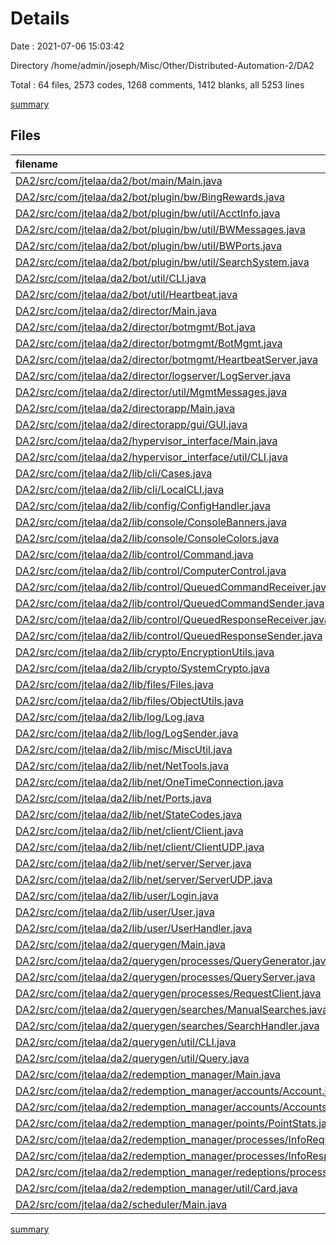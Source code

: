 # Details

Date : 2021-07-06 15:03:42

Directory /home/admin/joseph/Misc/Other/Distributed-Automation-2/DA2

Total : 64 files,  2573 codes, 1268 comments, 1412 blanks, all 5253 lines

[summary](results.md)

## Files
| filename | language | code | comment | blank | total |
| :--- | :--- | ---: | ---: | ---: | ---: |
| [DA2/src/com/jtelaa/da2/bot/main/Main.java](/DA2/src/com/jtelaa/da2/bot/main/Main.java) | java | 66 | 2 | 26 | 94 |
| [DA2/src/com/jtelaa/da2/bot/plugin/bw/BingRewards.java](/DA2/src/com/jtelaa/da2/bot/plugin/bw/BingRewards.java) | java | 23 | 12 | 17 | 52 |
| [DA2/src/com/jtelaa/da2/bot/plugin/bw/util/AcctInfo.java](/DA2/src/com/jtelaa/da2/bot/plugin/bw/util/AcctInfo.java) | java | 88 | 43 | 52 | 183 |
| [DA2/src/com/jtelaa/da2/bot/plugin/bw/util/BWMessages.java](/DA2/src/com/jtelaa/da2/bot/plugin/bw/util/BWMessages.java) | java | 13 | 0 | 5 | 18 |
| [DA2/src/com/jtelaa/da2/bot/plugin/bw/util/BWPorts.java](/DA2/src/com/jtelaa/da2/bot/plugin/bw/util/BWPorts.java) | java | 13 | 1 | 6 | 20 |
| [DA2/src/com/jtelaa/da2/bot/plugin/bw/util/SearchSystem.java](/DA2/src/com/jtelaa/da2/bot/plugin/bw/util/SearchSystem.java) | java | 79 | 53 | 52 | 184 |
| [DA2/src/com/jtelaa/da2/bot/util/CLI.java](/DA2/src/com/jtelaa/da2/bot/util/CLI.java) | java | 18 | 2 | 13 | 33 |
| [DA2/src/com/jtelaa/da2/bot/util/Heartbeat.java](/DA2/src/com/jtelaa/da2/bot/util/Heartbeat.java) | java | 18 | 8 | 12 | 38 |
| [DA2/src/com/jtelaa/da2/director/Main.java](/DA2/src/com/jtelaa/da2/director/Main.java) | java | 15 | 5 | 11 | 31 |
| [DA2/src/com/jtelaa/da2/director/botmgmt/Bot.java](/DA2/src/com/jtelaa/da2/director/botmgmt/Bot.java) | java | 32 | 7 | 21 | 60 |
| [DA2/src/com/jtelaa/da2/director/botmgmt/BotMgmt.java](/DA2/src/com/jtelaa/da2/director/botmgmt/BotMgmt.java) | java | 36 | 27 | 25 | 88 |
| [DA2/src/com/jtelaa/da2/director/botmgmt/HeartbeatServer.java](/DA2/src/com/jtelaa/da2/director/botmgmt/HeartbeatServer.java) | java | 21 | 1 | 14 | 36 |
| [DA2/src/com/jtelaa/da2/director/logserver/LogServer.java](/DA2/src/com/jtelaa/da2/director/logserver/LogServer.java) | java | 3 | 2 | 4 | 9 |
| [DA2/src/com/jtelaa/da2/director/util/MgmtMessages.java](/DA2/src/com/jtelaa/da2/director/util/MgmtMessages.java) | java | 12 | 0 | 5 | 17 |
| [DA2/src/com/jtelaa/da2/directorapp/Main.java](/DA2/src/com/jtelaa/da2/directorapp/Main.java) | java | 65 | 10 | 29 | 104 |
| [DA2/src/com/jtelaa/da2/directorapp/gui/GUI.java](/DA2/src/com/jtelaa/da2/directorapp/gui/GUI.java) | java | 5 | 2 | 7 | 14 |
| [DA2/src/com/jtelaa/da2/hypervisor_interface/Main.java](/DA2/src/com/jtelaa/da2/hypervisor_interface/Main.java) | java | 14 | 9 | 11 | 34 |
| [DA2/src/com/jtelaa/da2/hypervisor_interface/util/CLI.java](/DA2/src/com/jtelaa/da2/hypervisor_interface/util/CLI.java) | java | 12 | 4 | 8 | 24 |
| [DA2/src/com/jtelaa/da2/lib/cli/Cases.java](/DA2/src/com/jtelaa/da2/lib/cli/Cases.java) | java | 81 | 86 | 29 | 196 |
| [DA2/src/com/jtelaa/da2/lib/cli/LocalCLI.java](/DA2/src/com/jtelaa/da2/lib/cli/LocalCLI.java) | java | 62 | 32 | 36 | 130 |
| [DA2/src/com/jtelaa/da2/lib/config/ConfigHandler.java](/DA2/src/com/jtelaa/da2/lib/config/ConfigHandler.java) | java | 62 | 28 | 40 | 130 |
| [DA2/src/com/jtelaa/da2/lib/console/ConsoleBanners.java](/DA2/src/com/jtelaa/da2/lib/console/ConsoleBanners.java) | java | 15 | 61 | 26 | 102 |
| [DA2/src/com/jtelaa/da2/lib/console/ConsoleColors.java](/DA2/src/com/jtelaa/da2/lib/console/ConsoleColors.java) | java | 60 | 13 | 10 | 83 |
| [DA2/src/com/jtelaa/da2/lib/control/Command.java](/DA2/src/com/jtelaa/da2/lib/control/Command.java) | java | 121 | 110 | 79 | 310 |
| [DA2/src/com/jtelaa/da2/lib/control/ComputerControl.java](/DA2/src/com/jtelaa/da2/lib/control/ComputerControl.java) | java | 39 | 19 | 26 | 84 |
| [DA2/src/com/jtelaa/da2/lib/control/QueuedCommandReceiver.java](/DA2/src/com/jtelaa/da2/lib/control/QueuedCommandReceiver.java) | java | 25 | 7 | 15 | 47 |
| [DA2/src/com/jtelaa/da2/lib/control/QueuedCommandSender.java](/DA2/src/com/jtelaa/da2/lib/control/QueuedCommandSender.java) | java | 39 | 8 | 20 | 67 |
| [DA2/src/com/jtelaa/da2/lib/control/QueuedResponseReceiver.java](/DA2/src/com/jtelaa/da2/lib/control/QueuedResponseReceiver.java) | java | 24 | 7 | 15 | 46 |
| [DA2/src/com/jtelaa/da2/lib/control/QueuedResponseSender.java](/DA2/src/com/jtelaa/da2/lib/control/QueuedResponseSender.java) | java | 41 | 7 | 19 | 67 |
| [DA2/src/com/jtelaa/da2/lib/crypto/EncryptionUtils.java](/DA2/src/com/jtelaa/da2/lib/crypto/EncryptionUtils.java) | java | 104 | 205 | 57 | 366 |
| [DA2/src/com/jtelaa/da2/lib/crypto/SystemCrypto.java](/DA2/src/com/jtelaa/da2/lib/crypto/SystemCrypto.java) | java | 40 | 27 | 23 | 90 |
| [DA2/src/com/jtelaa/da2/lib/files/Files.java](/DA2/src/com/jtelaa/da2/lib/files/Files.java) | java | 94 | 55 | 58 | 207 |
| [DA2/src/com/jtelaa/da2/lib/files/ObjectUtils.java](/DA2/src/com/jtelaa/da2/lib/files/ObjectUtils.java) | java | 24 | 20 | 15 | 59 |
| [DA2/src/com/jtelaa/da2/lib/log/Log.java](/DA2/src/com/jtelaa/da2/lib/log/Log.java) | java | 43 | 35 | 29 | 107 |
| [DA2/src/com/jtelaa/da2/lib/log/LogSender.java](/DA2/src/com/jtelaa/da2/lib/log/LogSender.java) | java | 17 | 7 | 11 | 35 |
| [DA2/src/com/jtelaa/da2/lib/misc/MiscUtil.java](/DA2/src/com/jtelaa/da2/lib/misc/MiscUtil.java) | java | 38 | 1 | 20 | 59 |
| [DA2/src/com/jtelaa/da2/lib/net/NetTools.java](/DA2/src/com/jtelaa/da2/lib/net/NetTools.java) | java | 42 | 1 | 21 | 64 |
| [DA2/src/com/jtelaa/da2/lib/net/OneTimeConnection.java](/DA2/src/com/jtelaa/da2/lib/net/OneTimeConnection.java) | java | 49 | 16 | 24 | 89 |
| [DA2/src/com/jtelaa/da2/lib/net/Ports.java](/DA2/src/com/jtelaa/da2/lib/net/Ports.java) | java | 12 | 1 | 7 | 20 |
| [DA2/src/com/jtelaa/da2/lib/net/StateCodes.java](/DA2/src/com/jtelaa/da2/lib/net/StateCodes.java) | java | 10 | 2 | 7 | 19 |
| [DA2/src/com/jtelaa/da2/lib/net/client/Client.java](/DA2/src/com/jtelaa/da2/lib/net/client/Client.java) | java | 86 | 28 | 38 | 152 |
| [DA2/src/com/jtelaa/da2/lib/net/client/ClientUDP.java](/DA2/src/com/jtelaa/da2/lib/net/client/ClientUDP.java) | java | 87 | 28 | 43 | 158 |
| [DA2/src/com/jtelaa/da2/lib/net/server/Server.java](/DA2/src/com/jtelaa/da2/lib/net/server/Server.java) | java | 78 | 25 | 41 | 144 |
| [DA2/src/com/jtelaa/da2/lib/net/server/ServerUDP.java](/DA2/src/com/jtelaa/da2/lib/net/server/ServerUDP.java) | java | 92 | 24 | 51 | 167 |
| [DA2/src/com/jtelaa/da2/lib/user/Login.java](/DA2/src/com/jtelaa/da2/lib/user/Login.java) | java | 3 | 2 | 4 | 9 |
| [DA2/src/com/jtelaa/da2/lib/user/User.java](/DA2/src/com/jtelaa/da2/lib/user/User.java) | java | 32 | 3 | 17 | 52 |
| [DA2/src/com/jtelaa/da2/lib/user/UserHandler.java](/DA2/src/com/jtelaa/da2/lib/user/UserHandler.java) | java | 40 | 42 | 28 | 110 |
| [DA2/src/com/jtelaa/da2/querygen/Main.java](/DA2/src/com/jtelaa/da2/querygen/Main.java) | java | 28 | 6 | 13 | 47 |
| [DA2/src/com/jtelaa/da2/querygen/processes/QueryGenerator.java](/DA2/src/com/jtelaa/da2/querygen/processes/QueryGenerator.java) | java | 35 | 10 | 20 | 65 |
| [DA2/src/com/jtelaa/da2/querygen/processes/QueryServer.java](/DA2/src/com/jtelaa/da2/querygen/processes/QueryServer.java) | java | 53 | 32 | 28 | 113 |
| [DA2/src/com/jtelaa/da2/querygen/processes/RequestClient.java](/DA2/src/com/jtelaa/da2/querygen/processes/RequestClient.java) | java | 20 | 11 | 11 | 42 |
| [DA2/src/com/jtelaa/da2/querygen/searches/ManualSearches.java](/DA2/src/com/jtelaa/da2/querygen/searches/ManualSearches.java) | java | 39 | 4 | 8 | 51 |
| [DA2/src/com/jtelaa/da2/querygen/searches/SearchHandler.java](/DA2/src/com/jtelaa/da2/querygen/searches/SearchHandler.java) | java | 57 | 1 | 18 | 76 |
| [DA2/src/com/jtelaa/da2/querygen/util/CLI.java](/DA2/src/com/jtelaa/da2/querygen/util/CLI.java) | java | 12 | 2 | 9 | 23 |
| [DA2/src/com/jtelaa/da2/querygen/util/Query.java](/DA2/src/com/jtelaa/da2/querygen/util/Query.java) | java | 23 | 6 | 13 | 42 |
| [DA2/src/com/jtelaa/da2/redemption_manager/Main.java](/DA2/src/com/jtelaa/da2/redemption_manager/Main.java) | java | 14 | 9 | 9 | 32 |
| [DA2/src/com/jtelaa/da2/redemption_manager/accounts/Account.java](/DA2/src/com/jtelaa/da2/redemption_manager/accounts/Account.java) | java | 85 | 6 | 38 | 129 |
| [DA2/src/com/jtelaa/da2/redemption_manager/accounts/Accounts.java](/DA2/src/com/jtelaa/da2/redemption_manager/accounts/Accounts.java) | java | 84 | 50 | 51 | 185 |
| [DA2/src/com/jtelaa/da2/redemption_manager/points/PointStats.java](/DA2/src/com/jtelaa/da2/redemption_manager/points/PointStats.java) | java | 3 | 0 | 3 | 6 |
| [DA2/src/com/jtelaa/da2/redemption_manager/processes/InfoRequestServer.java](/DA2/src/com/jtelaa/da2/redemption_manager/processes/InfoRequestServer.java) | java | 20 | 11 | 10 | 41 |
| [DA2/src/com/jtelaa/da2/redemption_manager/processes/InfoResponseClient.java](/DA2/src/com/jtelaa/da2/redemption_manager/processes/InfoResponseClient.java) | java | 55 | 14 | 25 | 94 |
| [DA2/src/com/jtelaa/da2/redemption_manager/redeptions/processes/PointAnnouncementListener.java](/DA2/src/com/jtelaa/da2/redemption_manager/redeptions/processes/PointAnnouncementListener.java) | java | 9 | 3 | 6 | 18 |
| [DA2/src/com/jtelaa/da2/redemption_manager/util/Card.java](/DA2/src/com/jtelaa/da2/redemption_manager/util/Card.java) | java | 29 | 6 | 14 | 49 |
| [DA2/src/com/jtelaa/da2/scheduler/Main.java](/DA2/src/com/jtelaa/da2/scheduler/Main.java) | java | 14 | 9 | 9 | 32 |

[summary](results.md)